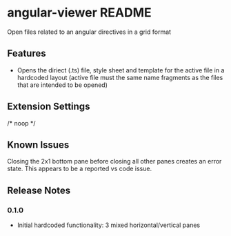 # angular-viewer README

Open files related to an angular directives in a grid format

## Features

 - Opens the diriect (.ts) file, style sheet and template for the active file in a hardcoded layout (active file must the same name fragments as the files that are intended to be opened)

## Extension Settings

/* noop */

## Known Issues

Closing the 2x1 bottom pane before closing all other panes creates an error state. This appears to be a reported vs code issue. 

## Release Notes

 ### 0.1.0
  - Initial hardcoded functionality: 3 mixed horizontal/vertical panes
